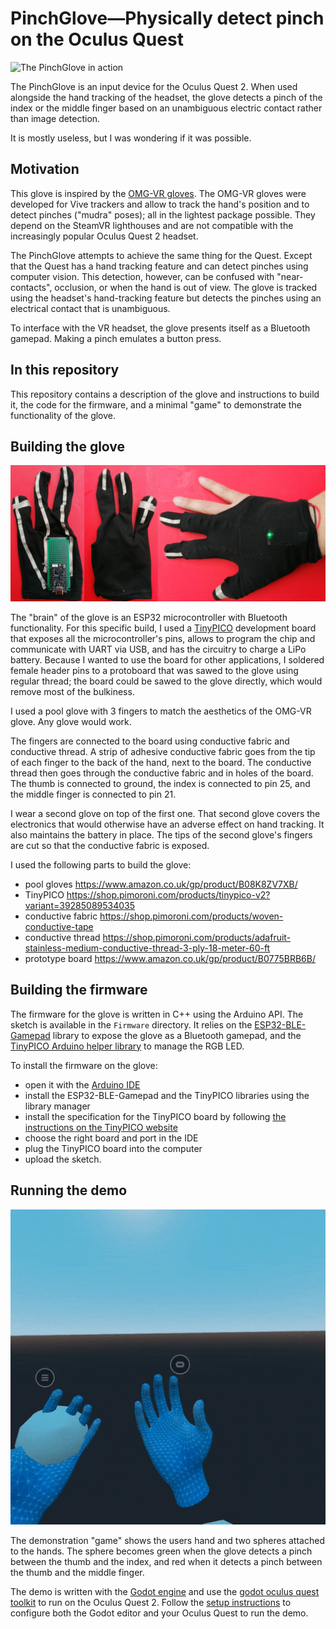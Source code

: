 PinchGlove—Physically detect pinch on the Oculus Quest
======================================================

![The PinchGlove in action](Assets/gloves.gif)

The PinchGlove is an input device for the Oculus Quest 2. When used alongside the hand tracking of the headset, the glove detects a pinch of the index or the middle finger based on an unambiguous electric contact rather than image detection.

It is mostly useless, but I was wondering if it was possible.

## Motivation

This glove is inspired by the [OMG-VR gloves](https://arxiv.org/abs/1901.03532). The OMG-VR gloves were developed for Vive trackers and allow to track the hand's position and to detect pinches ("mudra" poses); all in the lightest package possible. They depend on the SteamVR lighthouses and are not compatible with the increasingly popular Oculus Quest 2 headset.

The PinchGlove attempts to achieve the same thing for the Quest. Except that the Quest has a hand tracking feature and can detect pinches using computer vision. This detection, however, can be confused with "near-contacts", occlusion, or when the hand is out of view. The glove is tracked using the headset's hand-tracking feature but detects the pinches using an electrical contact that is unambiguous.

To interface with the VR headset, the glove presents itself as a Bluetooth gamepad. Making a pinch emulates a button press.

## In this repository

This repository contains a description of the glove and instructions to build it, the code for the firmware, and a minimal "game" to demonstrate the functionality of the glove.

## Building the glove

![The PinchGlove seen without the second glove from the back and from the palm, and with the second glove](Assets/hand_composition.png)

The "brain" of the glove is an ESP32 microcontroller with Bluetooth functionality. For this specific build, I used a [TinyPICO](https://www.tinypico.com/) development board that exposes all the microcontroller's pins, allows to program the chip and communicate with UART via USB, and has the circuitry to charge a LiPo battery. Because I wanted to use the board for other applications, I soldered female header pins to a protoboard that was sawed to the glove using regular thread; the board could be sawed to the glove directly, which would remove most of the bulkiness.

I used a pool glove with 3 fingers to match the aesthetics of the OMG-VR glove. Any glove would work.

The fingers are connected to the board using conductive fabric and conductive thread. A strip of adhesive conductive fabric goes from the tip of each finger to the back of the hand, next to the board. The conductive thread then goes through the conductive fabric and in holes of the board. The thumb is connected to ground, the index is connected to pin 25, and the middle finger is connected to pin 21.

I wear a second glove on top of the first one. That second glove covers the electronics that would otherwise have an adverse effect on hand tracking. It also maintains the battery in place. The tips of the second glove's fingers are cut so that the conductive fabric is exposed.

I used the following parts to build the glove:

* pool gloves <https://www.amazon.co.uk/gp/product/B08K8ZV7XB/>
* TinyPICO <https://shop.pimoroni.com/products/tinypico-v2?variant=39285089534035>
* conductive fabric <https://shop.pimoroni.com/products/woven-conductive-tape>
* conductive thread <https://shop.pimoroni.com/products/adafruit-stainless-medium-conductive-thread-3-ply-18-meter-60-ft>
* prototype board <https://www.amazon.co.uk/gp/product/B0775BRB6B/>

## Building the firmware

The firmware for the glove is written in C++ using the Arduino API. The sketch is available in the `Firmware` directory. It relies on the [ESP32-BLE-Gamepad](https://github.com/lemmingDev/ESP32-BLE-Gamepad) library to expose the glove as a Bluetooth gamepad, and the [TinyPICO Arduino helper library](https://www.tinypico.com/code-examples) to manage the RGB LED.

To install the firmware on the glove:

* open it with the [Arduino IDE](https://www.arduino.cc/en/software)
* install the ESP32-BLE-Gamepad and the TinyPICO libraries using the library manager
* install the specification for the TinyPICO board by following [the instructions on the TinyPICO website](https://www.tinypico.com/gettingstarted)
* choose the right board and port in the IDE
* plug the TinyPICO board into the computer
* upload the sketch.

## Running the demo

![In-game view of the demo](Assets/demo.gif)

The demonstration "game" shows the users hand and two spheres attached to the hands. The sphere becomes green when the glove detects a pinch between the thumb and the index, and red when it detects a pinch between the thumb and the middle finger.

The demo is written with the [Godot engine](https://godotengine.org/) and use the [godot oculus quest toolkit](https://github.com/NeoSpark314/godot_oculus_quest_toolkit) to run on the Oculus Quest 2. Follow the [setup instructions](https://github.com/NeoSpark314/godot_oculus_quest_toolkit/wiki/Tutorial-01-Setup) to configure both the Godot editor and your Oculus Quest to run the demo.
